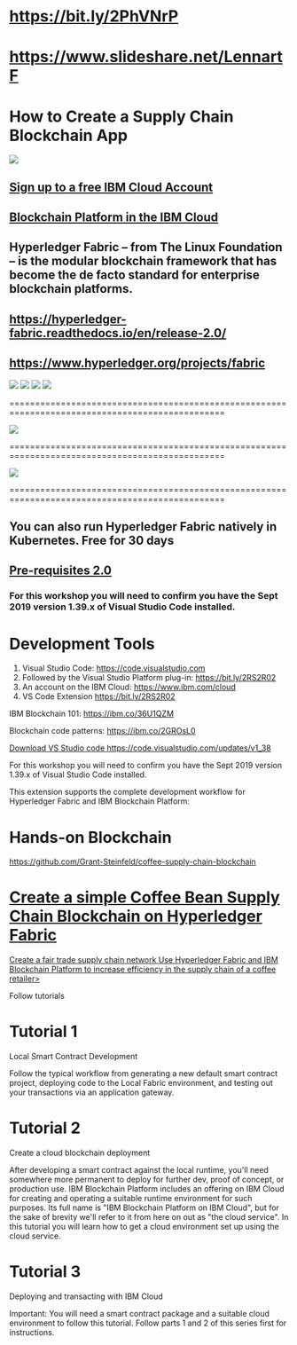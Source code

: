 # https://bit.ly/2PhVNrP

# https://www.slideshare.net/LennartF

# How to Create a Supply Chain Blockchain App

<img src="Screen Shot 2020-02-23 at 7.31.05 AM.png">

## [Sign up to a free IBM Cloud Account](https://ibm.biz/BdqDWA)

## [Blockchain Platform in the IBM Cloud](https://cloud.ibm.com/catalog/services/blockchain-platform)
  
## Hyperledger Fabric – from The Linux Foundation – is the modular blockchain framework that has become the de facto standard for enterprise blockchain platforms.

## https://hyperledger-fabric.readthedocs.io/en/release-2.0/

## https://www.hyperledger.org/projects/fabric

<img src="Blockchain.png">

<img src="Transactions.png">

<img src="Ledger.png">



<img src="BP1.png">

================================================================================================

<img src="BP2.png">

================================================================================================

<img src="BP3 .png">

================================================================================================


## You can also run Hyperledger Fabric natively in Kubernetes. Free for 30 days

## [Pre-requisites 2.0](https://hyperledger-fabric.readthedocs.io/en/release-2.0/prereqs.html)

### For this workshop you will need to confirm you have the Sept 2019 version 1.39.x of Visual Studio Code installed.

# Development Tools

 1. Visual Studio Code: https://code.visualstudio.com
 2. Followed by the Visual Studio Platform plug-in: https://bit.ly/2RS2R02
 3. An account on the IBM Cloud: https://www.ibm.com/cloud
 4. VS Code Extension https://bit.ly/2RS2R02

 IBM Blockchain 101: https://ibm.co/36U1QZM
 
 Blockchain code patterns: https://ibm.co/2GROsL0
  
<a href="Bean.png">


Download VS Studio code https://code.visualstudio.com/updates/v1_38<p>
For this workshop you will need to confirm you have the Sept 2019 version 1.39.x of Visual Studio Code installed.

This extension supports the complete development workflow for Hyperledger Fabric and IBM Blockchain Platform:


# Hands-on Blockchain

https://github.com/Grant-Steinfeld/coffee-supply-chain-blockchain

# <a href="https://youtu.be/5b7awLi93-E">Create a simple Coffee Bean Supply Chain Blockchain on Hyperledger Fabric</a>

<a href="https://developer.ibm.com/patterns/coffee-supply-chain-network-hyperledger-fabric-blockchain-2/">Create a fair trade supply chain network Use Hyperledger Fabric and IBM Blockchain Platform to increase efficiency in the supply chain of a coffee retailer></a>

Follow tutorials

# Tutorial 1

Local Smart Contract Development

Follow the typical workflow from generating a new default smart contract project, deploying code to the Local Fabric environment, and testing out your transactions via an application gateway.

# Tutorial 2

Create a cloud blockchain deployment

After developing a smart contract against the local runtime, you'll need somewhere more permanent to deploy for further dev, proof of concept, or production use. IBM Blockchain Platform includes an offering on IBM Cloud for creating and operating a suitable runtime environment for such purposes. Its full name is "IBM Blockchain Platform on IBM Cloud", but for the sake of brevity we'll refer to it from here on out as "the cloud service". In this tutorial you will learn how to get a cloud environment set up using the cloud service.


# Tutorial 3

Deploying and transacting with IBM Cloud

Important: You will need a smart contract package and a suitable cloud environment to follow this tutorial. Follow parts 1 and 2 of this series first for instructions.
               
